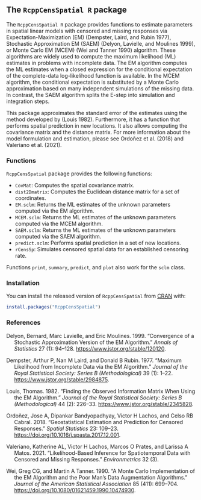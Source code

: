 
<!-- README.md is generated from README.Rmd. Please edit that file -->

## The `RcppCensSpatial R` package

<!-- badges: start -->
<!-- badges: end -->

The `RcppCensSpatial R` package provides functions to estimate
parameters in spatial linear models with censored and missing responses
via Expectation-Maximization (EM) (Dempster, Laird, and Rubin 1977),
Stochastic Approximation EM (SAEM) (Delyon, Lavielle, and Moulines
1999), or Monte Carlo EM (MCEM) (Wei and Tanner 1990) algorithm. These
algorithms are widely used to compute the maximum likelihood (ML)
estimates in problems with incomplete data. The EM algorithm computes
the ML estimates when a closed expression for the conditional
expectation of the complete-data log-likelihood function is available.
In the MCEM algorithm, the conditional expectation is substituted by a
Monte Carlo approximation based on many independent simulations of the
missing data. In contrast, the SAEM algorithm splits the E-step into
simulation and integration steps.

This package approximates the standard error of the estimates using the
method developed by (Louis 1982). Furthermore, it has a function that
performs spatial prediction in new locations. It also allows computing
the covariance matrix and the distance matrix. For more information
about the model formulation and estimation, please see Ordoñez et al.
(2018) and Valeriano et al. (2021).

### Functions

`RcppCensSpatial` package provides the following functions:

-   `CovMat`: Computes the spatial covariance matrix.
-   `dist2Dmatrix`: Computes the Euclidean distance matrix for a set of
    coordinates.
-   `EM.sclm`: Returns the ML estimates of the unknown parameters
    computed via the EM algorithm.
-   `MCEM.sclm`: Returns the ML estimates of the unknown parameters
    computed via the MCEM algorithm.
-   `SAEM.sclm`: Returns the ML estimates of the unknown parameters
    computed via the SAEM algorithm.
-   `predict.sclm`: Performs spatial prediction in a set of new
    locations.
-   `rCensSp`: Simulates censored spatial data for an established
    censoring rate.

Functions `print`, `summary`, `predict`, and `plot` also work for the
`sclm` class.

### Installation

You can install the released version of `RcppCensSpatial` from
[CRAN](https://CRAN.R-project.org) with:

``` r
install.packages("RcppCensSpatial")
```

### References

<div id="refs" class="references csl-bib-body hanging-indent">

<div id="ref-delyon1999convergence" class="csl-entry">

Delyon, Bernard, Marc Lavielle, and Eric Moulines. 1999. “Convergence of
a Stochastic Approximation Version of the EM Algorithm.” *Annals of
Statistics* 27 (1): 94–128. <https://www.jstor.org/stable/120120>.

</div>

<div id="ref-dempster1977maximum" class="csl-entry">

Dempster, Arthur P, Nan M Laird, and Donald B Rubin. 1977. “Maximum
Likelihood from Incomplete Data via the EM Algorithm.” *Journal of the
Royal Statistical Society: Series B (Methodological)* 39 (1): 1–22.
<https://www.jstor.org/stable/2984875>.

</div>

<div id="ref-louis1982finding" class="csl-entry">

Louis, Thomas. 1982. “Finding the Observed Information Matrix When Using
the EM Algorithm.” *Journal of the Royal Statistical Society: Series B
(Methodological)* 44 (2): 226–33.
<https://www.jstor.org/stable/2345828>.

</div>

<div id="ref-ordonez2018geostatistical" class="csl-entry">

Ordoñez, Jose A, Dipankar Bandyopadhyay, Victor H Lachos, and Celso RB
Cabral. 2018. “Geostatistical Estimation and Prediction for Censored
Responses.” *Spatial Statistics* 23: 109–23.
<https://doi.org/10.1016/j.spasta.2017.12.001>.

</div>

<div id="ref-valeriano2021likelihood" class="csl-entry">

Valeriano, Katherine AL, Victor H Lachos, Marcos O Prates, and Larissa A
Matos. 2021. “Likelihood-Based Inference for Spatiotemporal Data with
Censored and Missing Responses.” *Environmetrics* 32 (3).

</div>

<div id="ref-wei1990monte" class="csl-entry">

Wei, Greg CG, and Martin A Tanner. 1990. “A Monte Carlo Implementation
of the EM Algorithm and the Poor Man’s Data Augmentation Algorithms.”
*Journal of the American Statistical Association* 85 (411): 699–704.
<https://doi.org/10.1080/01621459.1990.10474930>.

</div>

</div>

